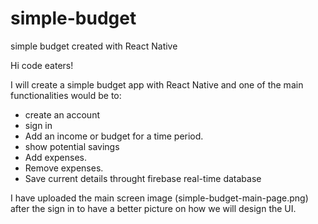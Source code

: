 # simple-budget
simple budget created with React Native


Hi code eaters!

I will create a simple budget app with React Native and one of the main functionalities would be to:

- create an account
- sign in
- Add an income or budget for a time period.
- show potential savings
- Add expenses.
- Remove expenses.
- Save current details throught firebase real-time database 


I have uploaded the main screen image (simple-budget-main-page.png) after the sign in to have a better picture on how we will design the UI. 


